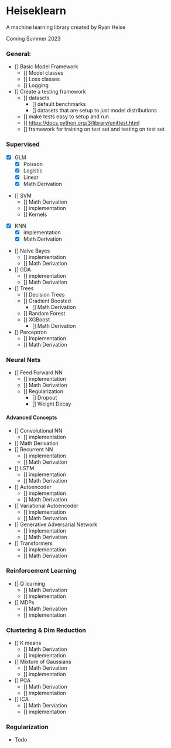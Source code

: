 # Heiseklearn
A machine learning library created by Ryan Heise

Coming Summer 2023

### General:
- [] Basic Model Framework
  - [] Model classes
  - [] Loss classes
  - [] Logging
- [] Create a testing framework
  - [] datasets
    - [] default benchmarks
    - [] datasets that are setup to just model distributions
  - [] make tests easy to setup and run
   - [] https://docs.python.org/3/library/unittest.html
  - [] framework for training on test set and testing on test set
 
### Supervised
- [X] GLM
  - [X] Poisson
  - [X] Logistic
  - [X] Linear
  - [X] Math Derivation
- [] SVM
  - [] Math Derivation
  - [] implementation
  - [] Kernels
- [X] KNN
  - [X] implementation
  - [X] Math Derivation
- [] Naive Bayes
  - [] implementation
  - [] Math Derivation
- [] GDA
  - [] implementation
  - [] Math Derivation
- [] Trees
  - [] Decision Trees
  - [] Gradient Boosted
    - [] Math Derivation
  - [] Random Forest
  - [] XGBoost
    - [] Math Derivation
- [] Perceptron
  - [] Implementation
  - [] Math Derivation

### Neural Nets
- [] Feed Forward NN
  - [] implementation
  - [] Math Derivation
  - [] Regularization
    - [] Dropout 
    - [] Weight Decay
#### Advanced Concepts
- [] Convolutional NN
  - [] implementation
 - [] Math Derivation
- [] Recurrent NN
  - [] implementation
  - [] Math Derivation
- [] LSTM 
  - [] implementation
  - [] Math Derivation
- [] Autoencoder
  - [] implementation
  - [] Math Derivation
- [] Variational Autoencoder
  - [] implementation
  - [] Math Derivation
- [] Generative Adversarial Network
  - [] implementation
  - [] Math Derivation
- [] Transformers
  - [] implementation
  - [] Math Derivation

### Reinforcement Learning 
- [] Q learning
  - [] Math Derivation
  - [] implementation
- [] MDPs
  - [] Math Derivation
  - [] implementation  

### Clustering & Dim Reduction
- [] K means
  - [] Math Derivation
  - [] implementation
- [] Mixture of Gaussians
  - [] Math Derivation
  - [] implementation
- [] PCA
  - [] Math Derivation
  - [] implementation
- [] ICA
  - [] Math Derviation
  - [] implementation


### Regularization
* Todo
